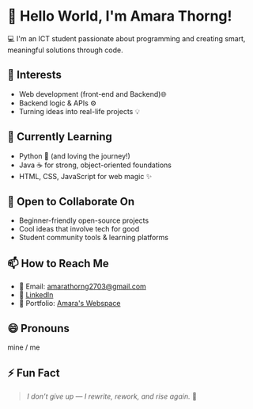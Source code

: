 # 👋 Hello World, I'm Amara Thorng!

💻 I'm an ICT student passionate about programming and creating smart, meaningful solutions through code.

## 👀 Interests
- Web development (front-end and Backend)🌐
- Backend logic & APIs ⚙️
- Turning ideas into real-life projects 💡

## 🌱 Currently Learning
- Python 🐍 (and loving the journey!)
- Java ☕ for strong, object-oriented foundations
- HTML, CSS, JavaScript for web magic ✨

## 💞️ Open to Collaborate On
- Beginner-friendly open-source projects
- Cool ideas that involve tech for good
- Student community tools & learning platforms

## 📫 How to Reach Me
- 📩 Email: amarathorng2703@gmail.com 
- 🔗 [LinkedIn](https://www.linkedin.com/in/thorng-amara-b0725a26b/) 
- 💼 Portfolio: [Amara's Webspace](...) 

## 😄 Pronouns
mine / me

## ⚡ Fun Fact
> *I don’t give up — I rewrite, rework, and rise again.* 🚀

<!---
Amara273/Amara273 is a ✨ special ✨ repository because its `README.md` (this file) appears on your GitHub profile.
You can click the Preview link to take a look at your changes.
--->
